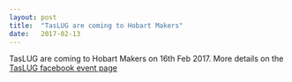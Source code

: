 ```yaml
---
layout: post
title:  "TasLUG are coming to Hobart Makers"
date:   2017-02-13
---
```


TasLUG are coming to Hobart Makers on 16th Feb 2017. More details on the [TasLUG facebook event page](https://www.facebook.com/events/292371377847207/)
